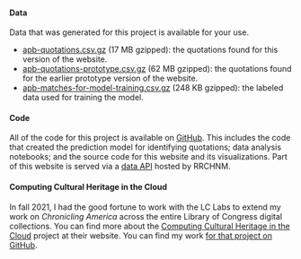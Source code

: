 #### Data

Data that was generated for this project is available for your use.

- [apb-quotations.csv.gz](/data/apb-quotations.csv.gz) (17 MB gzipped): the quotations found for this version of the website.
- [apb-quotations-prototype.csv.gz](/data/apb-quotations-prototype.csv.gz) (62 MB gzipped): the quotations found for the earlier prototype version of the website.
- [apb-matches-for-model-training.csv.gz](/data/apb-matches-for-model-training.csv.gz) (248 KB gzipped): the labeled data used for training the model.

#### Code

All of the code for this project is available on [GitHub](https://github.com/lmullen/americas-public-bible/). This includes the code that created the prediction model for identifying quotations; data analysis notebooks; and the source code for this website and its visualizations. Part of this website is served via a [data API](https://github.com/chnm/dataapi) hosted by RRCHNM.

#### Computing Cultural Heritage in the Cloud

In fall 2021, I had the good fortune to work with the LC Labs to extend my work on _Chronicling America_ across the entire Library of Congress digital collections. You can find more about the [Computing Cultural Heritage in the Cloud](https://labs.loc.gov/work/experiments/cchc/) project at their website. You can find my work [for that project on GitHub](https://github.com/lmullen/cchc).
